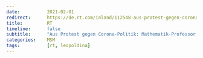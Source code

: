 ```yaml
---
date:          2021-02-01
redirect:      https://de.rt.com/inland/112548-aus-protest-gegen-corona-politik/
title:         RT
timeline:      false
subtitle:      "Aus Protest gegen Corona-Politik: Mathematik-Professor verlässt Leopoldina"
categories:    MSM
tags:          [rt, leopoldina]
---
```

